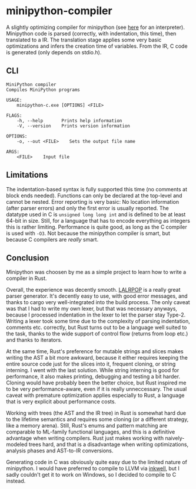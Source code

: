 # minipython-compiler

A slightly optimizing compiler for minipython (see [here](https://github.com/SpacialCircumstances/minipython-interpreter) for an interpreter).
Minipython code is parsed (correctly, with indentation, this time), then translated to a IR.
The translation stage applies some very basic optimizations and infers the creation time of variables.
From the IR, C code is generated (only depends on stdio.h).

## CLI

```
MiniPython compiler
Compiles MiniPython programs

USAGE:
    minipython-c.exe [OPTIONS] <FILE>

FLAGS:
    -h, --help       Prints help information
    -V, --version    Prints version information

OPTIONS:
    -o, --out <FILE>    Sets the output file name

ARGS:
    <FILE>    Input file
```

## Limitations

The indentation-based syntax is fully supported this time (no comments at block ends needed).
Functions can only be declared at the top-level and cannot be nested.
Error reporting is very basic: No location information (after parser errors) and only the first error is usually reported.
The datatype used in C is `unsigned long long int` and is defined to be at least 64-bit in size. Still, for a language that has to encode everything as integers this is rather limiting.
Performance is quite good, as long as the C compiler is used with `-O3`. Not because the minipython compiler is smart, but because C compilers are *really* smart.

## Conclusion

Minipython was choosen by me as a simple project to learn how to write a compiler in Rust.

Overall, the experience was decently smooth. [LALRPOP](https://github.com/lalrpop/lalrpop) is a really great parser generator. It's decently easy to use, with good error messages, and thanks to cargo very well-integrated into the build process. The only caveat was that I had to write my own lexer, but that was necessary anyways, because I processed indentation in the lexer to let the parser stay Type-2. Writing a lexer took some time due to the complexity of parsing indentation, comments etc. correctly, but Rust turns out to be a language well suited to the task, thanks to the wide support of control flow (returns from loop etc.) and thanks to iterators.

At the same time, Rust's preference for mutable strings and slices makes writing the AST a bit more awkward, because it either requires keeping the entire source code just for the slices into it, frequent cloning, or string interning. I went with the last solution. While string interning is good for performance, it also makes printing, debugging and testing a bit harder. Cloning would have probably been the better choice, but Rust inspired me to be very performance-aware, even if it is really unneccessary. The usual caveat with premature optimization applies especially to Rust, a language that is very explicit about performance costs.

Working with trees (the AST and the IR tree) in Rust is somewhat hard due to the lifetime semantics and requires some cloning (or a different strategy, like a memory arena). Still, Rust's enums and pattern matching are comparable to ML-family functional languages, and this is a definitive advantage when writing compilers. Rust just makes working with naively-modeled trees hard, and that is a disadvantage when writing optimizations, analysis phases and AST-to-IR conversions.

Generating code in C was obviously quite easy due to the limited nature of minipython. I would have preferred to compile to LLVM via [inkwell](https://github.com/TheDan64/inkwell), but I sadly couldn't get it to work on Windows, so I decided to compile to C instead. 

